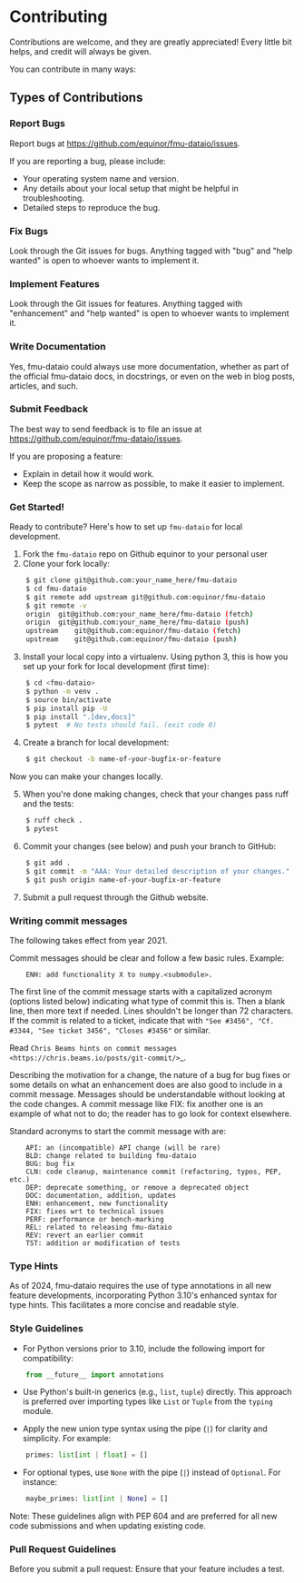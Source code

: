 # Contributing

Contributions are welcome, and they are greatly appreciated! Every
little bit helps, and credit will always be given.

You can contribute in many ways:

## Types of Contributions

### Report Bugs
Report bugs at https://github.com/equinor/fmu-dataio/issues.

If you are reporting a bug, please include:

* Your operating system name and version.
* Any details about your local setup that might be helpful in troubleshooting.
* Detailed steps to reproduce the bug.

### Fix Bugs
Look through the Git issues for bugs. Anything tagged with "bug"
and "help wanted" is open to whoever wants to implement it.

### Implement Features
Look through the Git issues for features. Anything tagged with "enhancement"
and "help wanted" is open to whoever wants to implement it.

### Write Documentation
Yes, fmu-dataio could always use more documentation, whether as part of the
official fmu-dataio docs, in docstrings, or even on the web in blog posts,
articles, and such.

### Submit Feedback
The best way to send feedback is to file an issue
at https://github.com/equinor/fmu-dataio/issues.

If you are proposing a feature:

* Explain in detail how it would work.
* Keep the scope as narrow as possible, to make it easier to implement.

### Get Started!
Ready to contribute? Here's how to set up ``fmu-dataio`` for local development.

1. Fork the ``fmu-dataio`` repo on Github equinor to your personal user
2. Clone your fork locally:

```bash
    $ git clone git@github.com:your_name_here/fmu-dataio
    $ cd fmu-dataio
    $ git remote add upstream git@github.com:equinor/fmu-dataio
    $ git remote -v
    origin  git@github.com:your_name_here/fmu-dataio (fetch)
    origin  git@github.com:your_name_here/fmu-dataio (push)
    upstream    git@github.com:equinor/fmu-dataio (fetch)
    upstream    git@github.com:equinor/fmu-dataio (push)
```

3. Install your local copy into a virtualenv. Using python 3, this is how you set
up your fork for local development (first time):

```bash
    $ cd <fmu-dataio>
    $ python -m venv .
    $ source bin/activate
    $ pip install pip -U
    $ pip install ".[dev,docs]"
    $ pytest  # No tests should fail. (exit code 0)
```

4. Create a branch for local development:

```bash
    $ git checkout -b name-of-your-bugfix-or-feature
```

Now you can make your changes locally.

5. When you're done making changes, check that your changes pass ruff and the tests:

```bash
    $ ruff check .
    $ pytest

```

6. Commit your changes (see below) and push your branch to GitHub:

```bash
    $ git add .
    $ git commit -m "AAA: Your detailed description of your changes."
    $ git push origin name-of-your-bugfix-or-feature
```

7. Submit a pull request through the Github website.


### Writing commit messages
The following takes effect from year 2021.

Commit messages should be clear and follow a few basic rules. Example:

```
    ENH: add functionality X to numpy.<submodule>.
```

The first line of the commit message starts with a capitalized acronym
(options listed below) indicating what type of commit this is.  Then a blank
line, then more text if needed.  Lines shouldn't be longer than 72
characters.  If the commit is related to a ticket, indicate that with
``"See #3456", "Cf. #3344, "See ticket 3456", "Closes #3456"`` or similar.

Read `Chris Beams hints on commit messages <https://chris.beams.io/posts/git-commit/>`_.

Describing the motivation for a change, the nature of a bug for bug fixes or
some details on what an enhancement does are also good to include in a commit message.
Messages should be understandable without looking at the code changes.
A commit message like FIX: fix another one is an example of what not to do;
the reader has to go look for context elsewhere.

Standard acronyms to start the commit message with are:

```
    API: an (incompatible) API change (will be rare)
    BLD: change related to building fmu-dataio
    BUG: bug fix
    CLN: code cleanup, maintenance commit (refactoring, typos, PEP, etc.)
    DEP: deprecate something, or remove a deprecated object
    DOC: documentation, addition, updates
    ENH: enhancement, new functionality
    FIX: fixes wrt to technical issues
    PERF: performance or bench-marking
    REL: related to releasing fmu-dataio
    REV: revert an earlier commit
    TST: addition or modification of tests
```

### Type Hints
As of 2024, fmu-dataio requires the use of type annotations in all new feature
developments, incorporating Python 3.10's enhanced syntax for type hints.
This facilitates a more concise and readable style.

### Style Guidelines
- For Python versions prior to 3.10, include the following import for compatibility:
  

```python
    from __future__ import annotations
```

- Use Python's built-in generics (e.g., `list`, `tuple`) directly. This approach is preferred over importing types like `List` or `Tuple` from the `typing` module.

- Apply the new union type syntax using the pipe (`|`) for clarity and simplicity. For example:

```python
    primes: list[int | float] = []
```

- For optional types, use `None` with the pipe (`|`) instead of `Optional`. For instance:

```python
    maybe_primes: list[int | None] = []
```

Note: These guidelines align with PEP 604 and are preferred for all new code submissions and when
updating existing code.


### Pull Request Guidelines
Before you submit a pull request: Ensure that your feature includes a test.
